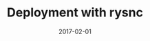 ---
title: Deployment with rysnc
linktitle:
description:
date: 2017-02-01
publishdate: 2017-02-01
lastmod: 2017-02-01
categories: [hosting and deployment]
tags: [rysnc,deployment]
toc: false
weight:
draft: false
aliases: []
notesforauthors:
---